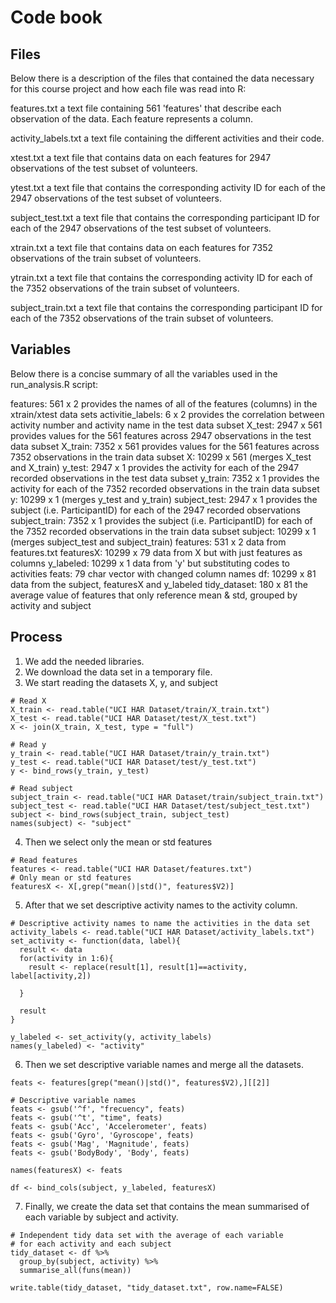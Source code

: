 # Code book

## Files

Below there  is a description of the files that contained the data necessary for this course project and how each file was read into R:

features.txt
a text file containing 561 'features' that describe each observation of the data. Each feature represents a column.

activity_labels.txt
a text file containing the different activities and their code.

xtest.txt
a text file that contains data on each features for 2947 observations of the test subset of volunteers.

ytest.txt
a text file that contains the corresponding activity ID for each of the 2947 observations of the test subset of volunteers.

subject_test.txt
a text file that contains the corresponding participant ID for each of the 2947 observations of the test subset of volunteers.

xtrain.txt
a text file that contains data on each features for 7352 observations of the train subset of volunteers.

ytrain.txt
a text file that contains the corresponding activity ID for each of the 7352 observations of the train subset of volunteers.

subject_train.txt
a text file that contains the corresponding participant ID for each of the 7352 observations of the train subset of volunteers.

## Variables

Below there is a concise summary of all the variables used in the run_analysis.R script:

features: 561 x 2 provides the names of all of the features (columns) in the xtrain/xtest data sets
activitie_labels: 6 x 2 provides the correlation between activity number and activity name in the test data subset
X_test: 2947 x 561 provides values for the 561 features across 2947 observations in the test data subset
X_train: 7352 x 561 provides values for the 561 features across 7352 observations in the train data subset
X: 10299 x 561 (merges X_test and X_train)
y_test: 2947 x 1 provides the activity for each of the 2947 recorded observations in the test data subset
y_train: 7352 x 1 provides the activity for each of the 7352 recorded observations in the train data subset
y: 10299 x 1 (merges y_test and y_train)
subject_test: 2947 x 1 provides the subject (i.e. ParticipantID) for each of the 2947 recorded observations
subject_train: 7352 x 1 provides the subject (i.e. ParticipantID) for each of the 7352 recorded observations in the train data subset
subject: 10299 x 1 (merges subject_test and subject_train)
features: 531 x 2 data from features.txt
featuresX: 10299 x 79 data from X but with just features as columns
y_labeled: 10299 x 1 data from 'y' but substituting codes to activities
feats: 79 char vector with changed column names
df: 10299 x 81 data from the subject, featuresX and y_labeled
tidy_dataset: 180 x 81 the average value of features that only reference mean & std, grouped by activity and subject

## Process

1. We add the needed libraries.
2. We download the data set in a temporary file.
3. We start reading the datasets X, y, and subject

```
# Read X
X_train <- read.table("UCI HAR Dataset/train/X_train.txt")
X_test <- read.table("UCI HAR Dataset/test/X_test.txt")
X <- join(X_train, X_test, type = "full")

# Read y
y_train <- read.table("UCI HAR Dataset/train/y_train.txt")
y_test <- read.table("UCI HAR Dataset/test/y_test.txt")
y <- bind_rows(y_train, y_test)

# Read subject
subject_train <- read.table("UCI HAR Dataset/train/subject_train.txt")
subject_test <- read.table("UCI HAR Dataset/test/subject_test.txt")
subject <- bind_rows(subject_train, subject_test)
names(subject) <- "subject"
```

4. Then we select only the mean or std features

```
# Read features
features <- read.table("UCI HAR Dataset/features.txt")
# Only mean or std features
featuresX <- X[,grep("mean()|std()", features$V2)]
```

5. After that we set descriptive activity names to the activity column.

```
# Descriptive activity names to name the activities in the data set
activity_labels <- read.table("UCI HAR Dataset/activity_labels.txt")
set_activity <- function(data, label){
  result <- data
  for(activity in 1:6){
    result <- replace(result[1], result[1]==activity, label[activity,2])
    
  }
  
  result
}

y_labeled <- set_activity(y, activity_labels)
names(y_labeled) <- "activity"
```

6. Then we set descriptive variable names and merge all the datasets.

```
feats <- features[grep("mean()|std()", features$V2),][[2]]

# Descriptive variable names
feats <- gsub('^f', "frecuency", feats)
feats <- gsub('^t', "time", feats)
feats <- gsub('Acc', 'Accelerometer', feats)
feats <- gsub('Gyro', 'Gyroscope', feats)
feats <- gsub('Mag', 'Magnitude', feats)
feats <- gsub('BodyBody', 'Body', feats)

names(featuresX) <- feats

df <- bind_cols(subject, y_labeled, featuresX)

```

7. Finally, we create the data set that contains the mean summarised of each variable by subject and activity.

```
# Independent tidy data set with the average of each variable 
# for each activity and each subject
tidy_dataset <- df %>%
  group_by(subject, activity) %>%
  summarise_all(funs(mean))

write.table(tidy_dataset, "tidy_dataset.txt", row.name=FALSE)

```

